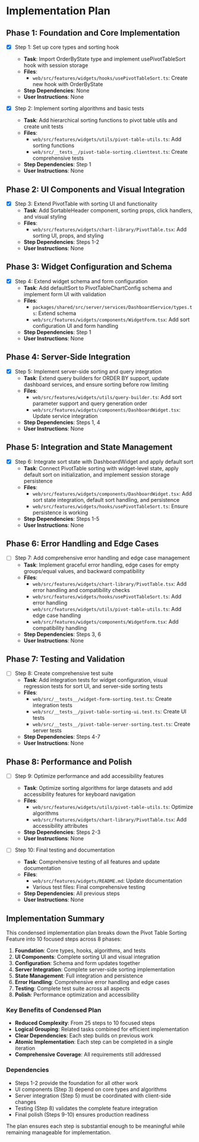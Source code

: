 # Implementation Plan

## Phase 1: Foundation and Core Implementation

- [x] Step 1: Set up core types and sorting hook
  - **Task**: Import OrderByState type and implement usePivotTableSort hook with session storage
  - **Files**:
    - `web/src/features/widgets/hooks/usePivotTableSort.ts`: Create new hook with OrderByState
  - **Step Dependencies**: None
  - **User Instructions**: None

- [x] Step 2: Implement sorting algorithms and basic tests
  - **Task**: Add hierarchical sorting functions to pivot table utils and create unit tests
  - **Files**:
    - `web/src/features/widgets/utils/pivot-table-utils.ts`: Add sorting functions
    - `web/src/__tests__/pivot-table-sorting.clienttest.ts`: Create comprehensive tests
  - **Step Dependencies**: Step 1
  - **User Instructions**: None

## Phase 2: UI Components and Visual Integration

- [x] Step 3: Extend PivotTable with sorting UI and functionality
  - **Task**: Add SortableHeader component, sorting props, click handlers, and visual styling
  - **Files**:
    - `web/src/features/widgets/chart-library/PivotTable.tsx`: Add sorting UI, props, and styling
  - **Step Dependencies**: Steps 1-2
  - **User Instructions**: None

## Phase 3: Widget Configuration and Schema

- [x] Step 4: Extend widget schema and form configuration
  - **Task**: Add defaultSort to PivotTableChartConfig schema and implement form UI with validation
  - **Files**:
    - `packages/shared/src/server/services/DashboardService/types.ts`: Extend schema
    - `web/src/features/widgets/components/WidgetForm.tsx`: Add sort configuration UI and form handling
  - **Step Dependencies**: Step 1
  - **User Instructions**: None

## Phase 4: Server-Side Integration

- [x] Step 5: Implement server-side sorting and query integration
  - **Task**: Extend query builders for ORDER BY support, update dashboard services, and ensure sorting before row limiting
  - **Files**:
    - `web/src/features/widgets/utils/query-builder.ts`: Add sort parameter support and query generation order
    - `web/src/features/widgets/components/DashboardWidget.tsx`: Update service integration
  - **Step Dependencies**: Steps 1, 4
  - **User Instructions**: None

## Phase 5: Integration and State Management

- [x] Step 6: Integrate sort state with DashboardWidget and apply default sort
  - **Task**: Connect PivotTable sorting with widget-level state, apply default sort on initialization, and implement session storage persistence
  - **Files**:
    - `web/src/features/widgets/components/DashboardWidget.tsx`: Add sort state integration, default sort handling, and persistence
    - `web/src/features/widgets/hooks/usePivotTableSort.ts`: Ensure persistence is working
  - **Step Dependencies**: Steps 1-5
  - **User Instructions**: None

## Phase 6: Error Handling and Edge Cases

- [ ] Step 7: Add comprehensive error handling and edge case management
  - **Task**: Implement graceful error handling, edge cases for empty groups/equal values, and backward compatibility
  - **Files**:
    - `web/src/features/widgets/chart-library/PivotTable.tsx`: Add error handling and compatibility checks
    - `web/src/features/widgets/hooks/usePivotTableSort.ts`: Add error handling
    - `web/src/features/widgets/utils/pivot-table-utils.ts`: Add edge case handling
    - `web/src/features/widgets/components/WidgetForm.tsx`: Add compatibility handling
  - **Step Dependencies**: Steps 3, 6
  - **User Instructions**: None

## Phase 7: Testing and Validation

- [ ] Step 8: Create comprehensive test suite
  - **Task**: Add integration tests for widget configuration, visual regression tests for sort UI, and server-side sorting tests
  - **Files**:
    - `web/src/__tests__/widget-form-sorting.test.ts`: Create integration tests
    - `web/src/__tests__/pivot-table-sorting-ui.test.ts`: Create UI tests
    - `web/src/__tests__/pivot-table-server-sorting.test.ts`: Create server tests
  - **Step Dependencies**: Steps 4-7
  - **User Instructions**: None

## Phase 8: Performance and Polish

- [ ] Step 9: Optimize performance and add accessibility features
  - **Task**: Optimize sorting algorithms for large datasets and add accessibility features for keyboard navigation
  - **Files**:
    - `web/src/features/widgets/utils/pivot-table-utils.ts`: Optimize algorithms
    - `web/src/features/widgets/chart-library/PivotTable.tsx`: Add accessibility attributes
  - **Step Dependencies**: Steps 2-3
  - **User Instructions**: None

- [ ] Step 10: Final testing and documentation
  - **Task**: Comprehensive testing of all features and update documentation
  - **Files**:
    - `web/src/features/widgets/README.md`: Update documentation
    - Various test files: Final comprehensive testing
  - **Step Dependencies**: All previous steps
  - **User Instructions**: None

## Implementation Summary

This condensed implementation plan breaks down the Pivot Table Sorting Feature into 10 focused steps across 8 phases:

1. **Foundation**: Core types, hooks, algorithms, and tests
2. **UI Components**: Complete sorting UI and visual integration
3. **Configuration**: Schema and form updates together
4. **Server Integration**: Complete server-side sorting implementation
5. **State Management**: Full integration and persistence
6. **Error Handling**: Comprehensive error handling and edge cases
7. **Testing**: Complete test suite across all aspects
8. **Polish**: Performance optimization and accessibility

### Key Benefits of Condensed Plan

- **Reduced Complexity**: From 25 steps to 10 focused steps
- **Logical Grouping**: Related tasks combined for efficient implementation
- **Clear Dependencies**: Each step builds on previous work
- **Atomic Implementation**: Each step can be completed in a single iteration
- **Comprehensive Coverage**: All requirements still addressed

### Dependencies

- Steps 1-2 provide the foundation for all other work
- UI components (Step 3) depend on core types and algorithms
- Server integration (Step 5) must be coordinated with client-side changes
- Testing (Step 8) validates the complete feature integration
- Final polish (Steps 9-10) ensures production readiness

The plan ensures each step is substantial enough to be meaningful while remaining manageable for implementation.
